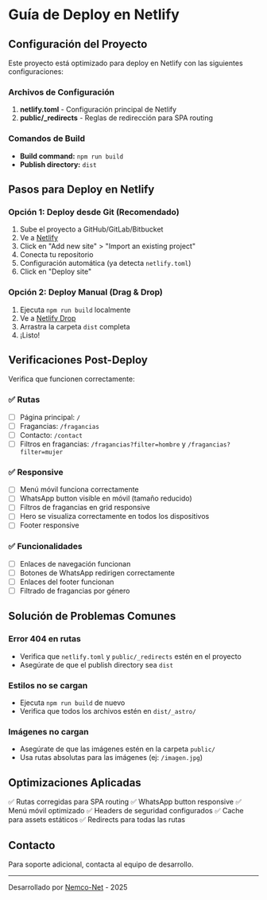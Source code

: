 # Guía de Deploy en Netlify

## Configuración del Proyecto

Este proyecto está optimizado para deploy en Netlify con las siguientes configuraciones:

### Archivos de Configuración

1. **netlify.toml** - Configuración principal de Netlify
2. **public/_redirects** - Reglas de redirección para SPA routing

### Comandos de Build

- **Build command:** `npm run build`
- **Publish directory:** `dist`

## Pasos para Deploy en Netlify

### Opción 1: Deploy desde Git (Recomendado)

1. Sube el proyecto a GitHub/GitLab/Bitbucket
2. Ve a [Netlify](https://app.netlify.com/)
3. Click en "Add new site" > "Import an existing project"
4. Conecta tu repositorio
5. Configuración automática (ya detecta `netlify.toml`)
6. Click en "Deploy site"

### Opción 2: Deploy Manual (Drag & Drop)

1. Ejecuta `npm run build` localmente
2. Ve a [Netlify Drop](https://app.netlify.com/drop)
3. Arrastra la carpeta `dist` completa
4. ¡Listo!

## Verificaciones Post-Deploy

Verifica que funcionen correctamente:

### ✅ Rutas
- [ ] Página principal: `/`
- [ ] Fragancias: `/fragancias`
- [ ] Contacto: `/contact`
- [ ] Filtros en fragancias: `/fragancias?filter=hombre` y `/fragancias?filter=mujer`

### ✅ Responsive
- [ ] Menú móvil funciona correctamente
- [ ] WhatsApp button visible en móvil (tamaño reducido)
- [ ] Filtros de fragancias en grid responsive
- [ ] Hero se visualiza correctamente en todos los dispositivos
- [ ] Footer responsive

### ✅ Funcionalidades
- [ ] Enlaces de navegación funcionan
- [ ] Botones de WhatsApp redirigen correctamente
- [ ] Enlaces del footer funcionan
- [ ] Filtrado de fragancias por género

## Solución de Problemas Comunes

### Error 404 en rutas
- Verifica que `netlify.toml` y `public/_redirects` estén en el proyecto
- Asegúrate de que el publish directory sea `dist`

### Estilos no se cargan
- Ejecuta `npm run build` de nuevo
- Verifica que todos los archivos estén en `dist/_astro/`

### Imágenes no cargan
- Asegúrate de que las imágenes estén en la carpeta `public/`
- Usa rutas absolutas para las imágenes (ej: `/imagen.jpg`)

## Optimizaciones Aplicadas

✅ Rutas corregidas para SPA routing
✅ WhatsApp button responsive
✅ Menú móvil optimizado
✅ Headers de seguridad configurados
✅ Cache para assets estáticos
✅ Redirects para todas las rutas

## Contacto

Para soporte adicional, contacta al equipo de desarrollo.

---
Desarrollado por [Nemco-Net](https://nemco-net.com/) - 2025


